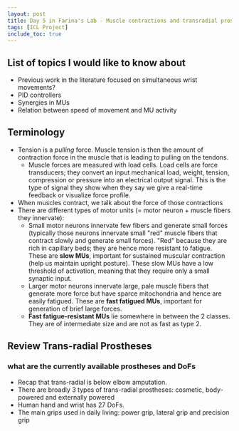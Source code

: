 ```yaml
---
layout: post
title: Day 5 in Farina's Lab - Muscle contractions and transradial prostheses
tags: [ICL Project]
include_toc: true
---
```

## List of topics I would like to know about
- Previous work in the literature focused on simultaneous wrist movements?
- PID controllers
- Synergies in MUs 
- Relation between speed of movement and MU activity

## Terminology
- Tension is a _pulling_ force. Muscle tension is then the amount of contraction force in the muscle that is leading 
  to pulling on the tendons.
  - Muscle forces are measured with load cells. Load cells are force transducers; they convert an input mechanical 
    load, weight, tension, compression or pressure into an electrical output signal. This is the type of signal they 
    show when they say we give a real-time feedback or visualize force profile.
- When muscles contract, we talk about the force of those contractions
- There are different types of motor units (= motor neuron + muscle fibers they innervate):
  - Small motor neurons innervate few fibers and generate small forces (typically those neurons innervate small "red" 
    muscle fibers that contract slowly and generate small forces). "Red" because they are rich in capillary beds; 
    they are hence more resistant to fatigue. These are **slow MUs**, important for sustained muscular contraction 
    (help us maintain upright posture). These slow MUs have a low threshold of activation, meaning that they require 
    only a small synaptic input.
  - Larger motor neurons innervate large, pale muscle fibers that generate more force but have sparce mitochondria 
    and hence are easily fatigued.  These are **fast fatigued MUs**, important for generation of brief large forces.
  - **Fast fatigue-resistant MUs** lie somewhere in between the 2 classes. They are of intermediate size and are not 
    as fast as type 2.
  

##  Review Trans-radial Prostheses
### what are the currently available prostheses and DoFs
- Recap that trans-radial is below elbow amputation.
- There are broadly 3 types of trans-radial prostheses: cosmetic, body-powered and externally powered
- Human hand and wrist has 27 DoFs.
- The main grips used in daily living: power grip, lateral grip and precision grip